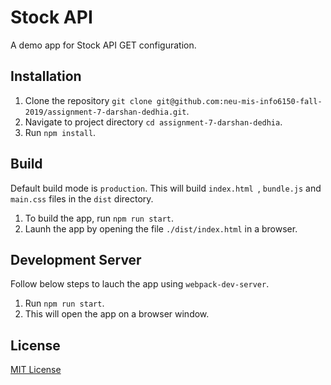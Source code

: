 # Stock API

A demo app for Stock API GET configuration.

## Installation
1. Clone the repository `git clone git@github.com:neu-mis-info6150-fall-2019/assignment-7-darshan-dedhia.git`.
2. Navigate to project directory `cd assignment-7-darshan-dedhia`.
3. Run `npm install`.

## Build
Default build mode is `production`. This will build `index.html `, `bundle.js` and `main.css` files in the `dist` directory.
1. To build the app, run `npm run start`.
2. Launh the app by opening the file `./dist/index.html` in a browser.

## Development Server
Follow below steps to lauch the app using `webpack-dev-server`.
1. Run `npm run start`.
2. This will open the app on a browser window.

## License
[MIT License](https://opensource.org/licenses/MIT)


